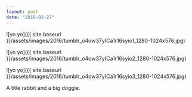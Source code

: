 ```yaml
---
layout: post
date: "2016-03-27"
---
```


![yo yo]({{ site.baseurl }}/assets/images/2016/tumblr_o4ow37yICa1r16syio1_1280-1024x576.jpg)

![yo yo]({{ site.baseurl }}/assets/images/2016/tumblr_o4ow37yICa1r16syio2_1280-1024x576.jpg)

![yo yo]({{ site.baseurl }}/assets/images/2016/tumblr_o4ow37yICa1r16syio3_1280-1024x576.jpg)

A title rabbit and a big doggie.

